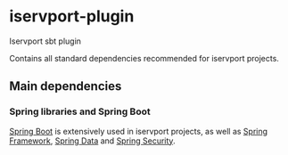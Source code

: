 # iservport-plugin
Iservport sbt plugin

Contains all standard dependencies recommended for iservport projects.

## Main dependencies

### Spring libraries and Spring Boot

[Spring Boot](https://spring.io/projects/spring-boot) is extensively used in iservport projects, as well 
as [Spring Framework](https://spring.io/projects/spring-framework), [Spring Data](https://spring.io/projects/spring-data)
and [Spring Security](https://spring.io/projects/spring-security).


